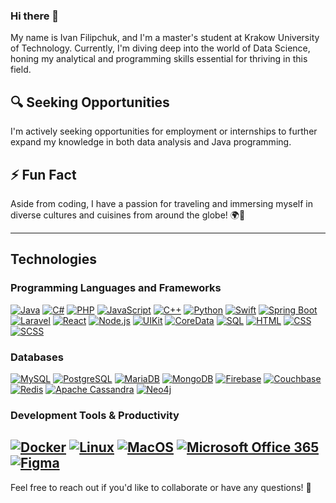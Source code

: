### Hi there 👋

My name is Ivan Filipchuk, and I'm a master's student at Krakow University of Technology. Currently, I'm diving deep into the world of Data Science, honing my analytical and programming skills essential for thriving in this field.

## 🔍 Seeking Opportunities

I'm actively seeking opportunities for employment or internships to further expand my knowledge in both data analysis and Java programming.

## ⚡ Fun Fact

Aside from coding, I have a passion for traveling and immersing myself in diverse cultures and cuisines from around the globe! 🌍🍜

---

## Technologies

### Programming Languages and Frameworks
[![Java](https://img.shields.io/badge/Java-007396?style=for-the-badge&logo=java&logoColor=white)](https://www.java.com)
[![C#](https://img.shields.io/badge/C%23-239120?style=for-the-badge&logo=c-sharp&logoColor=white)](https://docs.microsoft.com/en-us/dotnet/csharp/)
[![PHP](https://img.shields.io/badge/PHP-777BB4?style=for-the-badge&logo=php&logoColor=white)](https://www.php.net)
[![JavaScript](https://img.shields.io/badge/JavaScript-F7DF1E?style=for-the-badge&logo=javascript&logoColor=black)](https://www.javascript.com)
[![C++](https://img.shields.io/badge/C%2B%2B-00599C?style=for-the-badge&logo=c%2B%2B&logoColor=white)](https://www.cplusplus.com)
[![Python](https://img.shields.io/badge/Python-3776AB?style=for-the-badge&logo=python&logoColor=white)](https://www.python.org)
[![Swift](https://img.shields.io/badge/Swift-FA7343?style=for-the-badge&logo=swift&logoColor=white)](https://swift.org)
[![Spring Boot](https://img.shields.io/badge/Spring%20Boot-6DB33F?style=for-the-badge&logo=spring-boot&logoColor=white)](https://spring.io/projects/spring-boot)
[![Laravel](https://img.shields.io/badge/Laravel-FF2D20?style=for-the-badge&logo=laravel&logoColor=white)](https://laravel.com)
[![React](https://img.shields.io/badge/React-61DAFB?style=for-the-badge&logo=react&logoColor=white)](https://reactjs.org)
[![Node.js](https://img.shields.io/badge/Node.js-43853D?style=for-the-badge&logo=node.js&logoColor=white)](https://nodejs.org)
[![UIKit](https://img.shields.io/badge/UIKit-FF2D20?style=for-the-badge&logo=swift&logoColor=white)](https://developer.apple.com/documentation/uikit)
[![CoreData](https://img.shields.io/badge/CoreData-87CEEB?style=for-the-badge&logo=swift&logoColor=white)](https://developer.apple.com/documentation/coredata)
[![SQL](https://img.shields.io/badge/SQL-138366?style=for-the-badge&logo=sql&logoColor=white)](https://en.wikipedia.org/wiki/SQL)
[![HTML](https://img.shields.io/badge/HTML-E34F26?style=for-the-badge&logo=html5&logoColor=white)](https://developer.mozilla.org/en-US/docs/Web/HTML)
[![CSS](https://img.shields.io/badge/CSS-1572B6?style=for-the-badge&logo=css3&logoColor=white)](https://developer.mozilla.org/en-US/docs/Web/CSS)
[![SCSS](https://img.shields.io/badge/SCSS-CC6699?style=for-the-badge&logo=sass&logoColor=white)](https://sass-lang.com)

### Databases
[![MySQL](https://img.shields.io/badge/MySQL-4479A1?style=for-the-badge&logo=mysql&logoColor=white)](https://www.mysql.com)
[![PostgreSQL](https://img.shields.io/badge/PostgreSQL-336791?style=for-the-badge&logo=postgresql&logoColor=white)](https://www.postgresql.org)
[![MariaDB](https://img.shields.io/badge/MariaDB-003545?style=for-the-badge&logo=mariadb&logoColor=white)](https://mariadb.org)
[![MongoDB](https://img.shields.io/badge/MongoDB-47A248?style=for-the-badge&logo=mongodb&logoColor=white)](https://www.mongodb.com)
[![Firebase](https://img.shields.io/badge/Firebase-FFCA28?style=for-the-badge&logo=firebase&logoColor=black)](https://firebase.google.com)
[![Couchbase](https://img.shields.io/badge/Couchbase-EA2328?style=for-the-badge&logo=couchbase&logoColor=white)](https://www.couchbase.com)
[![Redis](https://img.shields.io/badge/Redis-DC382D?style=for-the-badge&logo=redis&logoColor=white)](https://redis.io)
[![Apache Cassandra](https://img.shields.io/badge/Apache%20Cassandra-1287B1?style=for-the-badge&logo=apache-cassandra&logoColor=white)](http://cassandra.apache.org)
[![Neo4j](https://img.shields.io/badge/Neo4j-008CC1?style=for-the-badge&logo=neo4j&logoColor=white)](https://neo4j.com)

### Development Tools & Productivity
[![Docker](https://img.shields.io/badge/Docker-2496ED?style=for-the-badge&logo=docker&logoColor=white)](https://www.docker.com)
[![Linux](https://img.shields.io/badge/Linux-FCC624?style=for-the-badge&logo=linux&logoColor=black)](https://www.linux.org)
[![MacOS](https://img.shields.io/badge/MacOS-000000?style=for-the-badge&logo=apple&logoColor=white)](https://www.apple.com/macos)
[![Microsoft Office 365](https://img.shields.io/badge/Microsoft%20Office%20365-0078D4?style=for-the-badge&logo=microsoft-office&logoColor=white)](https://www.microsoft.com/microsoft-365)
[![Figma](https://img.shields.io/badge/Figma-F24E1E?style=for-the-badge&logo=figma&logoColor=white)](https://www.figma.com)
---

Feel free to reach out if you'd like to collaborate or have any questions! 🚀

<!--
**IvanFilipchuk/IvanFilipchuk** is a ✨ _special_ ✨ repository because its `README.md` (this file) appears on your GitHub profile.

Here are some ideas to get you started:

- 🔭 I’m currently working on ...
- 🌱 I’m currently learning ...
- 👯 I’m looking to collaborate on ...
- 🤔 I’m looking for help with ...
- 💬 Ask me about ...
- 📫 How to reach me: ...
- 😄 Pronouns: ...
- ⚡ Fun fact: ...
-->

